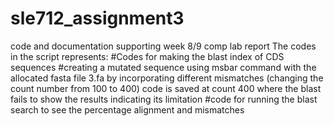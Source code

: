 # sle712_assignment3
code and documentation supporting week 8/9 comp lab report
The codes in the script represents:
#Codes for making the blast index of CDS sequences
#creating a mutated sequence using msbar command with the allocated fasta file 3.fa by incorporating different mismatches (changing the count number from 100 to 400) code is saved at count 400 where the blast fails to show the results indicating its limitation
#code for running the blast search to see the percentage alignment and mismatches
